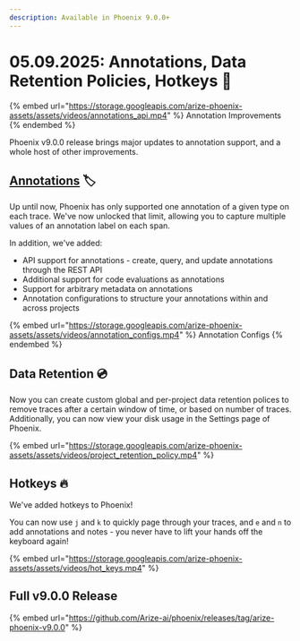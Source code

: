 ```yaml
---
description: Available in Phoenix 9.0.0+
---
```


# 05.09.2025: Annotations, Data Retention Policies, Hotkeys 📓

{% embed url="https://storage.googleapis.com/arize-phoenix-assets/assets/videos/annotations_api.mp4" %}
Annotation Improvements
{% endembed %}

Phoenix v9.0.0 release brings major updates to annotation support, and a whole host of other improvements.

## [Annotations](https://arize.com/docs/phoenix/tracing/features-tracing/how-to-annotate-traces) 🏷️

Up until now, Phoenix has only supported one annotation of a given type on each trace. We've now unlocked that limit, allowing you to capture multiple values of an annotation label on each span.

In addition, we've added:

* API support for annotations - create, query, and update annotations through the REST API
* Additional support for code evaluations as annotations
* Support for arbitrary metadata on annotations
* Annotation configurations to structure your annotations within and across projects

{% embed url="https://storage.googleapis.com/arize-phoenix-assets/assets/videos/annotation_configs.mp4" %}
Annotation Configs
{% endembed %}

## Data Retention 💿

Now you can create custom global and per-project data retention polices to remove traces after a certain window of time, or based on number of traces. Additionally, you can now view your disk usage in the Settings page of Phoenix.

{% embed url="https://storage.googleapis.com/arize-phoenix-assets/assets/videos/project_retention_policy.mp4" %}

## Hotkeys 🔥

We've added hotkeys to Phoenix!

You can now use `j` and `k` to quickly page through your traces, and `e` and `n` to add annotations and notes - you never have to lift your hands off the keyboard again!

{% embed url="https://storage.googleapis.com/arize-phoenix-assets/assets/videos/hot_keys.mp4" %}

## Full v9.0.0 Release

{% embed url="https://github.com/Arize-ai/phoenix/releases/tag/arize-phoenix-v9.0.0" %}
